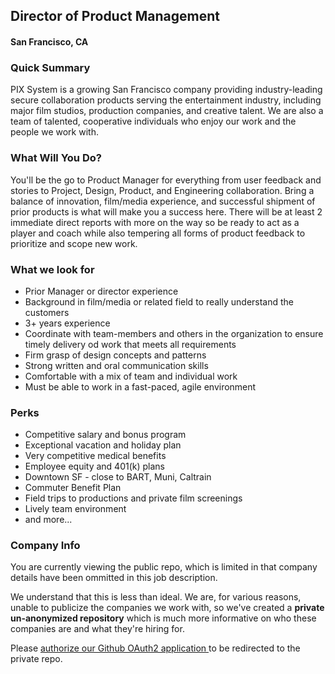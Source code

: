 ## Director of Product Management
#### San Francisco, CA

### Quick Summary
PIX System is a growing San Francisco company providing industry-leading secure collaboration products
serving the entertainment industry, including major film studios, production companies, and creative talent. We
are also a team of talented, cooperative individuals who enjoy our work and the people we work with.

### What Will You Do?
You'll be the go to Product Manager for everything from user feedback and stories to Project, Design, Product, and Engineering collaboration. Bring a balance of innovation, film/media experience, and successful shipment of prior products is what will make you a success here. There will be at least 2 immediate direct reports with more on the way so be ready to act as a player and coach while also tempering all forms of product feedback to prioritize and scope new work.

### What we look for
+ Prior Manager or director experience
+ Background in film/media or related field to really understand the customers
+ 3+ years experience 
+ Coordinate with team-members and others in the organization to ensure timely delivery od work that
meets all requirements
+ Firm grasp of design concepts and patterns
+ Strong written and oral communication skills
+ Comfortable with a mix of team and individual work
+ Must be able to work in a fast-paced, agile environment

### Perks
+ Competitive salary and bonus program
+ Exceptional vacation and holiday plan
+ Very competitive medical benefits
+ Employee equity and 401(k) plans
+ Downtown SF - close to BART, Muni, Caltrain
+ Commuter Benefit Plan
+ Field trips to productions and private film screenings
+ Lively team environment
+ and more...

### Company Info
You are currently viewing the public repo, which is limited in that company details have been ommitted in this job description.  
    
We understand that this is less than ideal.  We are, for various reasons, unable to publicize the companies we work with, so we've
created a **private un-anonymized repository** which is much more informative on who these companies are and what they're hiring for.  
    
Please [authorize our Github OAuth2 application ](http://localhost:3000/users/auth/github?job_id=uelyifn5c3rlbxm-director-of-product-management) to be redirected to the private repo.
